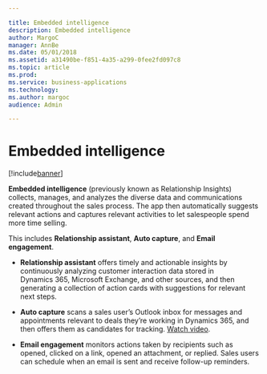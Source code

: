 ```yaml
---

title: Embedded intelligence
description: Embedded intelligence
author: MargoC
manager: AnnBe
ms.date: 05/01/2018
ms.assetid: a31490be-f851-4a35-a299-0fee2fd097c8
ms.topic: article
ms.prod: 
ms.service: business-applications
ms.technology: 
ms.author: margoc
audience: Admin

---
```

#  Embedded intelligence




[!include[banner](../../includes/banner.md)]

**Embedded intelligence** (previously known as Relationship Insights) collects,
manages, and analyzes the diverse data and communications created throughout the
sales process. The app then automatically suggests relevant actions and captures
relevant activities to let salespeople spend more time selling.

This includes **Relationship assistant**, **Auto capture**, and **Email
engagement**.

-   **Relationship assistant** offers timely and actionable insights by
    continuously analyzing customer interaction data stored in Dynamics 365,
    Microsoft Exchange, and other sources, and then generating a collection of
    action cards with suggestions for relevant next steps.

-   **Auto capture** scans a sales user’s Outlook inbox for messages and
    appointments relevant to deals they’re working in Dynamics 365, and then
    offers them as candidates for tracking. [Watch
    video](https://youtu.be/cCUCo6ewrZc).

-   **Email engagement** monitors actions taken by recipients such as opened,
    clicked on a link, opened an attachment, or replied. Sales users can
    schedule when an email is sent and receive follow-up reminders.
